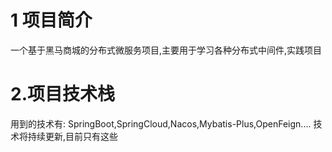 # 1 项目简介
一个基于黑马商城的分布式微服务项目,主要用于学习各种分布式中间件,实践项目
# 2.项目技术栈
用到的技术有:
SpringBoot,SpringCloud,Nacos,Mybatis-Plus,OpenFeign....
技术将持续更新,目前只有这些
